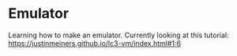 # Emulator
Learning how to make an emulator. Currently looking at this tutorial: https://justinmeiners.github.io/lc3-vm/index.html#1:6
